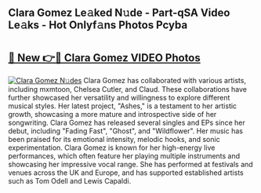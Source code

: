 ## Clara Gomez Le𝚊ked N𝚞de - Part-qSA Video Le𝚊ks - Hot Onlyf𝚊ns Photos Pcyba

# <h2><a href="http://ab33944.deff.icu/?id=Clara+Gomez">🔗 New 👉🔴 Clara Gomez VIDEO Photos</a></h2>

[![Clara Gomez N𝚞des](https://i.imgur.com/rIISA9y.gif)](http://ab33944.deff.icu/?id=Clara+Gomez)
Clara Gomez has collaborated with various artists, including mxmtoon, Chelsea Cutler, and Claud. These collaborations have further showcased her versatility and willingness to explore different musical styles. Her latest project, "Ashes," is a testament to her artistic growth, showcasing a more mature and introspective side of her songwriting. Clara Gomez has released several singles and EPs since her debut, including "Fading Fast", "Ghost", and "Wildflower". Her music has been praised for its emotional intensity, melodic hooks, and sonic experimentation. Clara Gomez is known for her high-energy live performances, which often feature her playing multiple instruments and showcasing her impressive vocal range. She has performed at festivals and venues across the UK and Europe, and has supported established artists such as Tom Odell and Lewis Capaldi.
